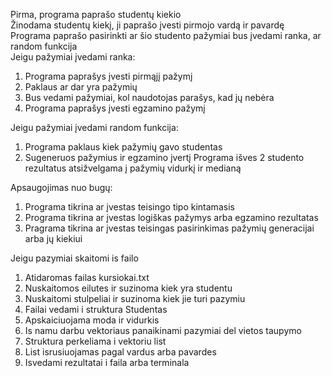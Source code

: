 Pirma, programa paprašo studentų kiekio  
Žinodama studentų kiekį, ji paprašo įvesti pirmojo vardą ir pavardę  
Programa paprašo pasirinkti ar šio studento pažymiai bus įvedami ranka, ar random funkcija  
Jeigu pažymiai įvedami ranka:
  1. Programa paprašys įvesti pirmąjį pažymį
  2. Paklaus ar dar yra pažymių
  3. Bus vedami pažymiai, kol naudotojas parašys, kad jų nebėra
  4. Programa paprašys įvesti egzamino pažymį

Jeigu pažymiai įvedami random funkcija:
  1. Programa paklaus kiek pažymių gavo studentas
  2. Sugeneruos pažymius ir egzamino įvertį
Programa išves 2 studento rezultatus atsižvelgama į pažymių vidurkį ir medianą

Apsaugojimas nuo bugų:
  1. Programa tikrina ar įvestas teisingo tipo kintamasis
  2. Programa tikrina ar įvestas logiškas pažymys arba egzamino rezultatas
  3. Pragrama tikrina ar įvestas teisingas pasirinkimas pažymių generacijai arba jų kiekiui
 
 Jeigu pazymiai skaitomi is failo  
   1. Atidaromas failas kursiokai.txt
   2. Nuskaitomos eilutes ir suzinoma kiek yra studentu
   3. Nuskaitomi stulpeliai ir suzinoma kiek jie turi pazymiu
   4. Failai vedami i struktura Studentas
   5. Apskaiciuojama moda ir vidurkis
   6. Is namu darbu vektoriaus panaikinami pazymiai del vietos taupymo
   7. Struktura perkeliama i vektoriu list
   8. List isrusiuojamas pagal vardus arba pavardes
   9. Isvedami rezultatai i faila arba terminala
 
